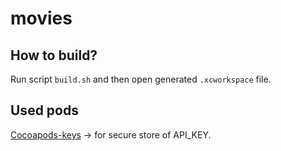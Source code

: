 # movies

## How to build?

Run script `build.sh` and then open generated `.xcworkspace` file.

## Used pods 

[Cocoapods-keys](https://github.com/orta/cocoapods-keys) -> for secure store of API_KEY. 
